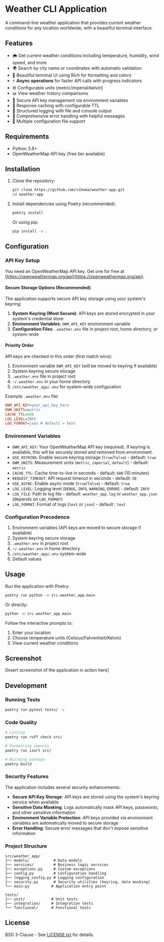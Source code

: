 # Weather CLI Application

A command-line weather application that provides current weather conditions for any location worldwide, with a beautiful terminal interface.

## Features

- 🌦️ Get current weather conditions including temperature, humidity, wind speed, and more
- 🌍 Search by city name or coordinates with automatic validation
- 🎨 Beautiful terminal UI using Rich for formatting and colors
- ⚡ **Async operations** for faster API calls with progress indicators
- ⚙️ Configurable units (metric/imperial/kelvin)
- 📊 View weather history comparisons
- 🔐 Secure API key management via environment variables
- 💾 Response caching with configurable TTL
- 📝 Structured logging with file and console output
- 🎯 Comprehensive error handling with helpful messages
- 🔧 Multiple configuration file support

## Requirements

- Python 3.8+
- OpenWeatherMap API key (free tier available)

## Installation

1. Clone the repository:
   ```bash
   git clone https://github.com/vihoma/weather-app.git
   cd weather-app
   ```

2. Install dependencies using Poetry (recommended):
   ```bash
   poetry install
   ```

   Or using pip:
   ```bash
   pip install -e .
   ```

## Configuration

### API Key Setup

You need an OpenWeatherMap API key. Get one for free at [https://openweathermap.org/api](https://openweathermap.org/api).

#### Secure Storage Options (Recommended)

The application supports secure API key storage using your system's keyring:

1. **System Keyring (Most Secure)**: API keys are stored encrypted in your system's credential store
2. **Environment Variables**: `OWM_API_KEY` environment variable
3. **Configuration Files**: `.weather.env` file in project root, home directory, or system-wide

#### Priority Order

API keys are checked in this order (first match wins):

1. Environment variable `OWM_API_KEY` (will be moved to keyring if available)
2. System keyring secure storage
3. `.weather.env` file in project root
4. `~/.weather.env` in your home directory  
5. `/etc/weather_app/.env` for system-wide configuration

Example `.weather.env` file:
```ini
OWM_API_KEY=your_api_key_here
OWM_UNITS=metric
CACHE_TTL=600
LOG_LEVEL=INFO
LOG_FORMAT=json # default = text
```

### Environment Variables

- `OWM_API_KEY`: Your OpenWeatherMap API key (required). If keyring is available, this will be securely stored and removed from environment.
- `USE_KEYRING`: Enable secure keyring storage (`true`/`false`) - default: `true`
- `OWM_UNITS`: Measurement units (`metric`, `imperial`, `default`) - default: `metric`
- `CACHE_TTL`: Cache time-to-live in seconds - default: `600` (10 minutes)
- `REQUEST_TIMEOUT`: API request timeout in seconds - default: `30`
- `USE_ASYNC`: Enable async mode (`true`/`false`) - default: `true`
- `LOG_LEVEL`: Logging level (`DEBUG`, `INFO`, `WARNING`, `ERROR`) - default: `INFO`
- `LOG_FILE`: Path to log file - default: `weather_app.log` or `weather_app.json` (depends on `LOG_FORMAT`)
- `LOG_FORMAT`: Format of logs (`text` or `json`) - default : `text`

### Configuration Precedence

1. Environment variables (API keys are moved to secure storage if available)
2. System keyring secure storage
3. `.weather.env` in project root
4. `~/.weather.env` in home directory
5. `/etc/weather_app/.env` system-wide
6. Default values

## Usage

Run the application with Poetry:
```bash
poetry run python -m src.weather_app.main
```

Or directly:
```bash
python -m src.weather_app.main
```

Follow the interactive prompts to:
1. Enter your location
2. Choose temperature units (Celsius/Fahrenheit/Kelvin)
3. View current weather conditions

## Screenshot

[Insert screenshot of the application in action here]

## Development

### Running Tests

```bash
poetry run pytest tests/ -v
```

### Code Quality

```bash
# Linting
poetry run ruff check src/

# Formatting imports  
poetry run isort src/

# Building package
poetry build
```

### Security Features

The application includes several security enhancements:

- **Secure API Key Storage**: API keys are stored using the system's keyring service when available
- **Sensitive Data Masking**: Logs automatically mask API keys, passwords, and other sensitive information
- **Environment Variable Protection**: API keys provided via environment variables are automatically moved to secure storage
- **Error Handling**: Secure error messages that don't expose sensitive information

### Project Structure

```
src/weather_app/
├── models/           # Data models
├── services/         # Business logic services
├── exceptions.py     # Custom exceptions
├── config.py         # Configuration handling
├── logging_config.py # Logging configuration
├── security.py       # Security utilities (keyring, data masking)
└── main.py          # Application entry point

tests/
├── unit/            # Unit tests
├── integration/     # Integration tests
└── functional/      # Functional tests
```

## License

BSD 3-Clause - See [LICENSE.txt](LICENSE.txt) for details.
